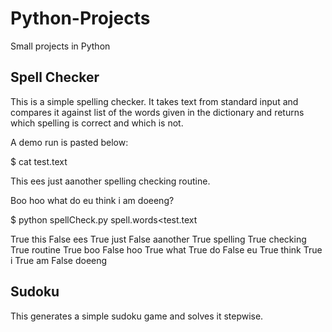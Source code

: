 # Python-Projects
Small projects in Python


Spell Checker
-------------------------------------------------------------------------------------------------------------------------------

This is a simple spelling checker. It takes text from standard input and compares it against list of the words given in the dictionary and returns which spelling is correct and which is not.

A demo run is pasted below:

$ cat test.text

This ees just aanother spelling checking routine.

Boo hoo what do eu think i am doeeng?

$ python spellCheck.py spell.words<test.text

 True   this
 False  ees
 True   just
 False  aanother
 True   spelling
 True   checking
 True   routine
 True   boo
 False  hoo
 True   what
 True   do
 False  eu
 True   think
 True   i
 True   am
 False  doeeng
 
 Sudoku
 ------------------------------------------------------------------------------------------------------------------------------
 This generates a simple sudoku game and solves it stepwise.
